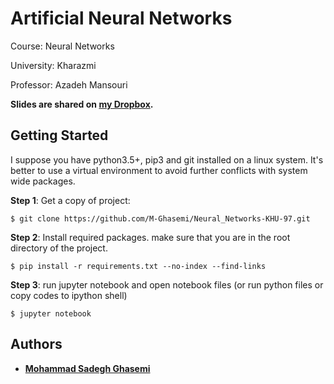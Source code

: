 # Artificial Neural Networks

Course: Neural Networks

University: Kharazmi

Professor: Azadeh Mansouri

**Slides are shared on [my Dropbox](https://www.dropbox.com/sh/ia3wofme8lqv8pc/AACxHCUiGwfVpUX7z8hmCJEga?dl=0).**

## Getting Started

I suppose you have python3.5+, pip3 and git installed on a linux system. It's better to use a virtual environment to avoid further conflicts with system wide packages.

**Step 1**: Get a copy of project:

```$ git clone https://github.com/M-Ghasemi/Neural_Networks-KHU-97.git```

**Step 2**: Install required packages. make sure that you are in the root directory of the project.

```$ pip install -r requirements.txt --no-index --find-links```

**Step 3**: run jupyter notebook and open notebook files (or run python files or copy codes to ipython shell)
```
$ jupyter notebook
```

## Authors

* **[Mohammad Sadegh Ghasemi](https://www.linkedin.com/in/mohammad-sadegh-ghasemi-40)**
